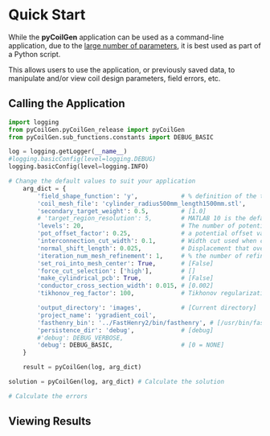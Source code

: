 # Quick Start

While the **pyCoilGen** application can be used as a command-line application, due to the [large number of parameters](./configuration.md), it is best used as part of a Python script. 

This allows users to use the application, or previously saved data, to manipulate and/or view coil design parameters, field errors, etc.

## Calling the Application
```python
import logging 
from pyCoilGen.pyCoilGen_release import pyCoilGen
from pyCoilGen.sub_functions.constants import DEBUG_BASIC

log = logging.getLogger(__name__)
#logging.basicConfig(level=logging.DEBUG)
logging.basicConfig(level=logging.INFO)

# Change the default values to suit your application
    arg_dict = {
        'field_shape_function': 'y',            # % definition of the target field ['x']
        'coil_mesh_file': 'cylinder_radius500mm_length1500mm.stl',
        'secondary_target_weight': 0.5,         # [1.0]
        # 'target_region_resolution': 5,        # MATLAB 10 is the default
        'levels': 20,                           # The number of potential steps, determines the number of windings [10]
        'pot_offset_factor': 0.25,              # a potential offset value for the minimal and maximal contour potential [0.5]
        'interconnection_cut_width': 0.1,       # Width cut used when cutting and joining wire paths; in metres [0.01]
        'normal_shift_length': 0.025,           # Displacement that overlapping return paths will be shifted along the surface normals; in meter [0.001]
        'iteration_num_mesh_refinement': 1,     # % the number of refinements for the mesh; [0]
        'set_roi_into_mesh_center': True,       # [False]
        'force_cut_selection': ['high'],        # []
        'make_cylindrical_pcb': True,           # [False]
        'conductor_cross_section_width': 0.015, # [0.002]
        'tikhonov_reg_factor': 100,             # Tikhonov regularization factor for the SF optimization [1]

        'output_directory': 'images',           # [Current directory]
        'project_name': 'ygradient_coil',
        'fasthenry_bin': '../FastHenry2/bin/fasthenry', # [/usr/bin/fasthenry']
        'persistence_dir': 'debug',             # [debug]
        #'debug': DEBUG_VERBOSE,
        'debug': DEBUG_BASIC,                   # [0 = NONE]
    }

    result = pyCoilGen(log, arg_dict)

solution = pyCoilGen(log, arg_dict) # Calculate the solution

# Calculate the errors

```

## Viewing Results

